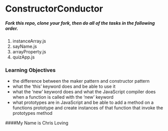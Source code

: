 ConstructorConductor
====================
##### Fork this repo, clone your fork, then do all of the tasks in the following order.
1. instanceArray.js
2. sayName.js
3. arrayProperty.js
4. quizApp.js


### Learning Objectives
  - the difference between the maker pattern and constructor pattern
  - what the ‘this’ keyword does and be able to use it
  - what the ‘new’ keyword does and what the JavaScript compiler does when a function is called with the ‘new’ keyword
  - what prototypes are in JavaScript and be able to add a method on a functions prototype and create instances of that function that invoke the prototypes method


####My Name is Chris Loving
